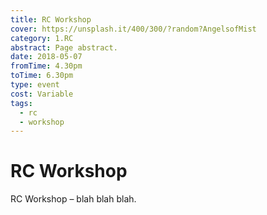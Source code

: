 ```yaml
---
title: RC Workshop
cover: https://unsplash.it/400/300/?random?AngelsofMist
category: 1.RC
abstract: Page abstract.
date: 2018-05-07
fromTime: 4.30pm
toTime: 6.30pm
type: event
cost: Variable
tags:
  - rc
  - workshop
---
```


# RC Workshop

RC Workshop – blah blah blah.
